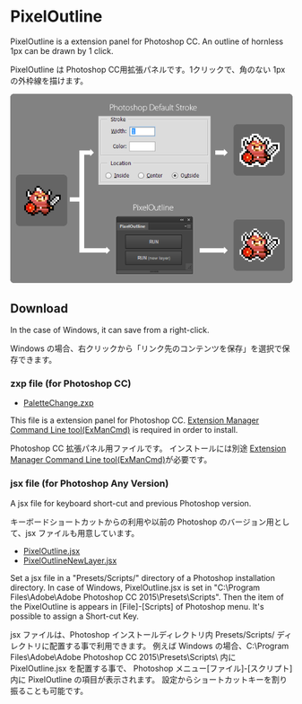 # PixelOutline

PixelOutline is a extension panel for Photoshop CC. An outline of hornless 1px can be drawn by 1 click.

PixelOutline は Photoshop CC用拡張パネルです。1クリックで、角のない 1px の外枠線を描けます。

![ ](assets/main.png)

## Download

In the case of Windows, it can save from a right-click. 

Windows の場合、右クリックから「リンク先のコンテンツを保存」を選択で保存できます。

### zxp file (for Photoshop CC)

* [PaletteChange.zxp](https://raw.github.com/siratama/PixelOutline/master/download/PixelOutline.zxp)

This file is a extension panel for Photoshop CC.
[Extension Manager Command Line tool(ExManCmd)](https://www.adobeexchange.com/resources/28) is required in order to install. 

Photoshop CC 拡張パネル用ファイルです。
インストールには別途 [Extension Manager Command Line tool(ExManCmd)](https://www.adobeexchange.com/resources/28)が必要です。

### jsx file (for Photoshop Any Version)

A jsx file for keyboard short-cut and previous Photoshop version.

キーボードショートカットからの利用や以前の Photoshop のバージョン用として、jsx ファイルも用意しています。

* [PixelOutline.jsx](https://raw.github.com/siratama/PixelOutline/master/download/PixelOutline.jsx)
* [PixelOutlineNewLayer.jsx](https://raw.github.com/siratama/PixelOutline/master/download/PixelOutlineNewLayer.jsx)

Set a jsx file in a "Presets/Scripts/" directory of a Photoshop installation directory.
In case of Windows, PixelOutline.jsx is set in "C:\Program Files\Adobe\Adobe Photoshop CC 2015\Presets\Scripts\".
Then the item of the PixelOutline is appears in [File]-[Scripts] of Photoshop menu.
It's possible to assign a Short-cut Key.

jsx ファイルは、Photoshop インストールディレクトリ内 Presets/Scripts/ ディレクトリに配置する事で利用できます。
例えば Windows の場合、C:\Program Files\Adobe\Adobe Photoshop CC 2015\Presets\Scripts\ 内に PixelOutline.jsx を配置する事で、
Photoshop メニュー[ファイル]-[スクリプト]内に PixelOutline の項目が表示されます。
設定からショートカットキーを割り振ることも可能です。

